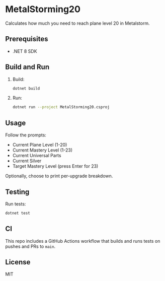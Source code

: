 MetalStorming20
================

Calculates how much you need to reach plane level 20 in Metalstorm.

Prerequisites
-------------
- .NET 8 SDK

Build and Run
-------------
1. Build:
   ```bash
   dotnet build
   ```
2. Run:
   ```bash
   dotnet run --project MetalStorming20.csproj
   ```

Usage
-----
Follow the prompts:
- Current Plane Level (1-20)
- Current Mastery Level (1-23)
- Current Universal Parts
- Current Silver
- Target Mastery Level (press Enter for 23)

Optionally, choose to print per-upgrade breakdown.

Testing
-------
Run tests:
```bash
dotnet test
```

CI
--
This repo includes a GitHub Actions workflow that builds and runs tests on pushes and PRs to `main`.

License
-------
MIT



